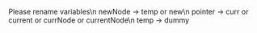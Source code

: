 Please rename variables\n
newNode -> temp or new\n
pointer -> curr or current or currNode or currentNode\n
temp -> dummy
